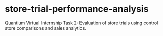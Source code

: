 # store-trial-performance-analysis
Quantium Virtual Internship Task 2: Evaluation of store trials using control store comparisons and sales analytics.
